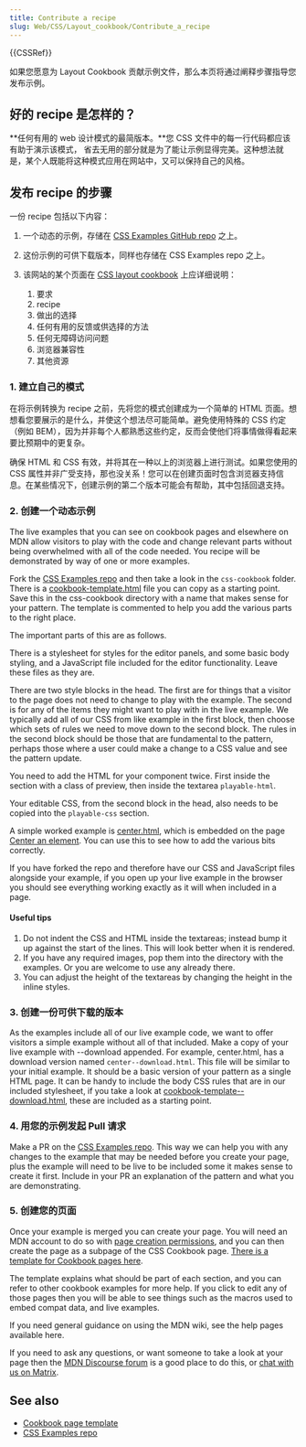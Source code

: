 ```yaml
---
title: Contribute a recipe
slug: Web/CSS/Layout_cookbook/Contribute_a_recipe
---
```

{{CSSRef}}

如果您愿意为 Layout Cookbook 贡献示例文件，那么本页将通过阐释步骤指导您发布示例。

## 好的 recipe 是怎样的？

**任何有用的 web 设计模式的最简版本。**您 CSS 文件中的每一行代码都应该有助于演示该模式， 省去无用的部分就是为了能让示例显得完美。这种想法就是，某个人既能将这种模式应用在网站中，又可以保持自己的风格。

## 发布 recipe 的步骤

一份 recipe 包括以下内容：

1. 一个动态的示例，存储在 [CSS Examples GitHub repo](https://github.com/mdn/css-examples) 之上。
2. 这份示例的可供下载版本，同样也存储在 CSS Examples repo 之上。
3. 该网站的某个页面在 [CSS layout cookbook](/zh-CN/docs/Web/CSS/Layout_cookbook) 上应详细说明：

    1. 要求
    2. recipe
    3. 做出的选择
    4. 任何有用的反馈或供选择的方法
    5. 任何无障碍访问问题
    6. 浏览器兼容性
    7. 其他资源

### 1. 建立自己的模式

在将示例转换为 recipe 之前，先将您的模式创建成为一个简单的 HTML 页面。想想看您要展示的是什么，并使这个想法尽可能简单。避免使用特殊的 CSS 约定（例如 BEM），因为并非每个人都熟悉这些约定，反而会使他们将事情做得看起来要比预期中的更复杂。

确保 HTML 和 CSS 有效，并将其在一种以上的浏览器上进行测试。如果您使用的 CSS 属性并非广受支持，那也没关系！您可以在创建页面时包含浏览器支持信息。在某些情况下，创建示例的第二个版本可能会有帮助，其中包括回退支持。

### 2. 创建一个动态示例

The live examples that you can see on cookbook pages and elsewhere on MDN allow visitors to play with the code and change relevant parts without being overwhelmed with all of the code needed. You recipe will be demonstrated by way of one or more examples.

Fork the [CSS Examples repo](https://github.com/mdn/css-examples) and then take a look in the `css-cookbook` folder. There is a [cookbook-template.html](https://github.com/mdn/css-examples/blob/master/css-cookbook/cookbook-template.html) file you can copy as a starting point. Save this in the css-cookbook directory with a name that makes sense for your pattern. The template is commented to help you add the various parts to the right place.

The important parts of this are as follows.

There is a stylesheet for styles for the editor panels, and some basic body styling, and a JavaScript file included for the editor functionality. Leave these files as they are.

There are two style blocks in the head. The first are for things that a visitor to the page does not need to change to play with the example. The second is for any of the items they might want to play with in the live example. We typically add all of our CSS from like example in the first block, then choose which sets of rules we need to move down to the second block. The rules in the second block should be those that are fundamental to the pattern, perhaps those where a user could make a change to a CSS value and see the pattern update.

You need to add the HTML for your component twice. First inside the section with a class of preview, then inside the textarea `playable-html`.

Your editable CSS, from the second block in the head, also needs to be copied into the `playable-css` section.

A simple worked example is [center.html](https://github.com/mdn/css-examples/blob/master/css-cookbook/center.html), which is embedded on the page [Center an element](/zh-CN/docs/user:chrisdavidmills/Layout_Cookbook_Home/Center_an_element). You can use this to see how to add the various bits correctly.

If you have forked the repo and therefore have our CSS and JavaScript files alongside your example, if you open up your live example in the browser you should see everything working exactly as it will when included in a page.

#### Useful tips

1. Do not indent the CSS and HTML inside the textareas; instead bump it up against the start of the lines. This will look better when it is rendered.
2. If you have any required images, pop them into the directory with the examples. Or you are welcome to use any already there.
3. You can adjust the height of the textareas by changing the height in the inline styles.

### 3. 创建一份可供下载的版本

As the examples include all of our live example code, we want to offer visitors a simple example without all of that included. Make a copy of your live example with --download appended. For example, center.html, has a download version named `center--download.html`. This file will be similar to your initial example. It should be a basic version of your pattern as a single HTML page. It can be handy to include the body CSS rules that are in our included stylesheet, if you take a look at [cookbook-template--download.html](https://github.com/mdn/css-examples/blob/master/css-cookbook/cookbook-template--download.html), these are included as a starting point.

### 4. 用您的示例发起 Pull 请求

Make a PR on the [CSS Examples repo](https://github.com/mdn/css-examples). This way we can help you with any changes to the example that may be needed before you create your page, plus the example will need to be live to be included some it makes sense to create it first. Include in your PR an explanation of the pattern and what you are demonstrating.

### 5. 创建您的页面

Once your example is merged you can create your page. You will need an MDN account to do so with [page creation permissions](https://developer.mozilla.org/en-US/docs/MDN/Contribute/Howto/Create_and_edit_pages#Getting_page_creation_permissions), and you can then create the page as a subpage of the CSS Cookbook page. [There is a template for Cookbook pages here](/zh-CN/docs/user:chrisdavidmills/Layout_Cookbook_Home/Contribute_a_recipe/Cookbook_template).

The template explains what should be part of each section, and you can refer to other cookbook examples for more help. If you click to edit any of those pages then you will be able to see things such as the macros used to embed compat data, and live examples.

If you need general guidance on using the MDN wiki, see the help pages available here.

If you need to ask any questions, or want someone to take a look at your page then the [MDN Discourse forum](https://discourse.mozilla.org/c/mdn) is a good place to do this, or [chat with us on Matrix](/zh-CN/docs/MDN/Community/Conversations#Synchronous_chat).

## See also

- [Cookbook page template](/zh-CN/docs/user:chrisdavidmills/Layout_Cookbook_Home/Contribute_a_recipe/Cookbook_template)
- [CSS Examples repo](https://github.com/mdn/css-examples)
